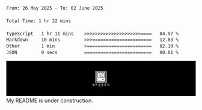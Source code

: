 <!--START_SECTION:waka-->

```txt
From: 26 May 2025 - To: 02 June 2025

Total Time: 1 hr 22 mins

TypeScript   1 hr 11 mins    >>>>>>>>>>>>>>>>>>>>>====   84.97 %
Markdown     10 mins         >>>======================   12.83 %
Other        1 min           >========================   02.19 %
JSON         0 secs          =========================   00.01 %
```

<!--END_SECTION:waka-->

<img src="https://raw.githubusercontent.com/n3xta/image-hosting/main/img/202411032331174.png"/>
My README is under construction. 
